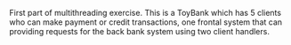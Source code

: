 First part of multithreading exercise. 
This is a ToyBank which has 5 clients who can make payment or credit transactions, 
one frontal system that can providing requests for the back bank system using two client handlers.

